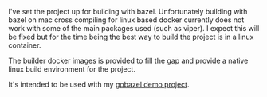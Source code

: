 I've set the project up for building with bazel.
Unfortunately building with bazel on mac cross compiling for linux based docker
currently does not work with some of the main packages used (such as viper).
I expect this will be fixed but for the time being the best way to build
the project is in a linux container.

The builder docker images is provided to fill the gap and provide a native
linux build environment for the project.

It's intended to be used with my [gobazel demo project](https://github.com/margic/gobazel"). 